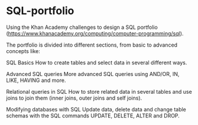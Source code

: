 # SQL-portfolio
Using the Khan Academy challenges to design a SQL portfolio (https://www.khanacademy.org/computing/computer-programming/sql).

The portfolio is divided into different sections, from basic to advanced concepts like:

SQL Basics
How to create tables and select data in several different ways.

Advanced SQL queries
More advanced SQL queries using AND/OR, IN, LIKE, HAVING and more.

Relational queries in SQL
How to store related data in several tables and use joins to join them (inner joins, outer joins and self joins).

Modifying databases with SQL
Update data, delete data and change table schemas with the SQL commands UPDATE, DELETE, ALTER and DROP.

